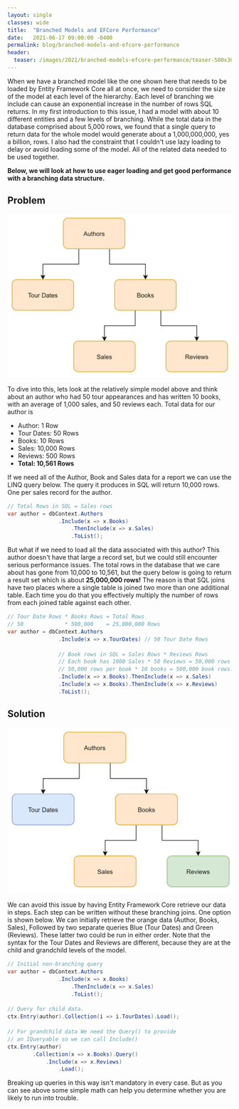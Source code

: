 ```yaml
---
layout: single
classes: wide
title:  "Branched Models and EFCore Performance"
date:   2021-06-17 09:00:00 -0400
permalink: blog/branched-models-and-efcore-performance
header:
  teaser: /images/2021/branched-models-efcore-performance/teaser-500x300.png
---
```


When we have a branched model like the one shown here that needs to be loaded by Entity Framework Core all at once, we need to consider the size of the model at each level of the hierarchy. Each level of branching we include can cause an exponential increase in the number of rows SQL returns. In my first introduction to this issue, I had a model with about 10 different entities and a few levels of branching. While the total data in the database comprised about 5,000 rows, we found that a single query to return data for the whole model would generate about a 1,000,000,000, yes a billion, rows. I also had the constraint that I couldn't use lazy loading to delay or avoid loading some of the model. All of the related data needed to be used together.

**Below, we will look at how to use eager loading and get good performance with a branching data structure.**

## Problem

![](/images/2021/branched-models-efcore-performance/branchedmodel.png)

To dive into this, lets look at the relatively simple model above and think about an author who had 50 tour appearances and has written 10 books, with an average of 1,000 sales, and 50 reviews each. Total data for our author is 

* Author: 1 Row
* Tour Dates: 50 Rows
* Books: 10 Rows
* Sales: 10,000 Rows
* Reviews: 500 Rows
* **Total: 10,561 Rows**

If we need all of the Author, Book and Sales data for a report we can use the LINQ query below. The query it produces in SQL will return 10,000 rows. One per sales record for the author.

``` csharp
// Total Rows in SQL = Sales rows
var author = dbContext.Authors
                .Include(x => x.Books)
                    .ThenInclude(x => x.Sales) 
                    .ToList();
```

But what if we need to load all the data associated with this author? This author doesn't have that large a record set, but we could still encounter serious performance issues. The total rows in the database that we care about has gone from 10,000 to 10,561, but the query below is going to return a result set which is about **25,000,000 rows!**  The reason is that SQL joins have two places where a single table is joined two more than one additional table. Each time you do that you effectively multiply the number of rows from each joined table against each other. 

``` csharp
// Tour Date Rows * Books Rows = Total Rows
// 50             * 500,000    = 25,000,000 Rows     
var author = dbContext.Authors
                .Include(x => x.TourDates) // 50 Tour Date Rows
                
                // Book rows in SQL = Sales Rows * Reviews Rows
                // Each book has 1000 Sales * 50 Reviews = 50,000 rows per book
                // 50,000 rows per book * 10 books = 500,000 book rows.
                .Include(x => x.Books).ThenInclude(x => x.Sales)
                .Include(x => x.Books).ThenInclude(x => x.Reviews)
                .ToList();
```

## Solution

![](/images/2021/branched-models-efcore-performance/branchedmodelcolored.png)

We can avoid this issue by having Entity Framework Core retrieve our data in steps. Each step can be written without these branching joins. One option is shown below. We can initially retrieve the orange data (Author, Books, Sales), Followed by two separate queries Blue (Tour Dates) and Green (Reviews). These latter two could be run in either order. Note that the syntax for the Tour Dates and Reviews are different, because they are at the child and grandchild levels of the model.


``` csharp
// Initial non-branching query
var author = dbContext.Authors
                .Include(x => x.Books)
                    .ThenInclude(x => x.Sales) 
                    .ToList();

// Query for child data.
ctx.Entry(author).Collection(i => i.TourDates).Load();

// For grandchild data We need the Query() to provide 
// an IQueryable so we can call Include()
ctx.Entry(author)
        .Collection(x => x.Books).Query() 
            .Include(x => x.Reviews)
                .Load();

```

Breaking up queries in this way isn't mandatory in every case. But as you can see above some simple math can help you determine whether you are likely to run into trouble.
